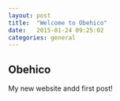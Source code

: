 ```yaml
---
layout: post
title:  "Welcome to Obehico"
date:   2015-01-24 09:25:02
categories: general
---
```


Obehico
----

My new website andd first post!
